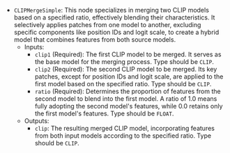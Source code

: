 - `CLIPMergeSimple`: This node specializes in merging two CLIP models based on a specified ratio, effectively blending their characteristics. It selectively applies patches from one model to another, excluding specific components like position IDs and logit scale, to create a hybrid model that combines features from both source models.
    - Inputs:
        - `clip1` (Required): The first CLIP model to be merged. It serves as the base model for the merging process. Type should be `CLIP`.
        - `clip2` (Required): The second CLIP model to be merged. Its key patches, except for position IDs and logit scale, are applied to the first model based on the specified ratio. Type should be `CLIP`.
        - `ratio` (Required): Determines the proportion of features from the second model to blend into the first model. A ratio of 1.0 means fully adopting the second model's features, while 0.0 retains only the first model's features. Type should be `FLOAT`.
    - Outputs:
        - `clip`: The resulting merged CLIP model, incorporating features from both input models according to the specified ratio. Type should be `CLIP`.

